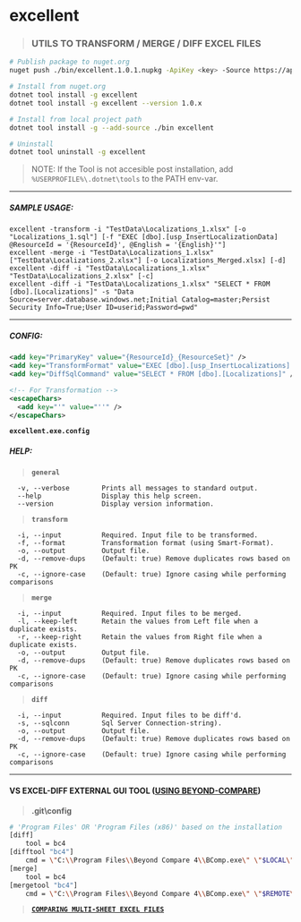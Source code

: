 # excellent

> ### UTILS TO **TRANSFORM** / **MERGE** / **DIFF** EXCEL FILES

```bash
# Publish package to nuget.org
nuget push ./bin/excellent.1.0.1.nupkg -ApiKey <key> -Source https://api.nuget.org/v3/index.json

# Install from nuget.org
dotnet tool install -g excellent
dotnet tool install -g excellent --version 1.0.x

# Install from local project path
dotnet tool install -g --add-source ./bin excellent

# Uninstall
dotnet tool uninstall -g excellent
```
> NOTE: If the Tool is not accesible post installation, add `%USERPROFILE%\.dotnet\tools` to the PATH env-var.
---

##### SAMPLE USAGE:
```batch
excellent -transform -i "TestData\Localizations_1.xlsx" [-o "Localizations_1.sql"] [-f "EXEC [dbo].[usp_InsertLocalizationData] @ResourceId = '{ResourceId}', @English = '{English}'"]
excellent -merge -i "TestData\Localizations_1.xlsx" ["TestData\Localizations_2.xlsx"] [-o Localizations_Merged.xlsx] [-d]
excellent -diff -i "TestData\Localizations_1.xlsx" "TestData\Localizations_2.xlsx" [-c]
excellent -diff -i "TestData\Localizations_1.xlsx" "SELECT * FROM [dbo].[Localizations]" -s "Data Source=server.database.windows.net;Initial Catalog=master;Persist Security Info=True;User ID=userid;Password=pwd"
```
---

##### CONFIG:
```xml
<add key="PrimaryKey" value="{ResourceId}_{ResourceSet}" />
<add key="TransformFormat" value="EXEC [dbo].[usp_InsertLocalizations] @ResourceId = '{ResourceId}', @English = '{English}', @French = '{French}', @Spanish = '{Spanish}', @ResourceSet = '{ResourceSet}'" />
<add key="DiffSqlCommand" value="SELECT * FROM [dbo].[Localizations]" />

<!-- For Transformation -->
<escapeChars>
  <add key="'" value="''" />
</escapeChars>
```
**`excellent.exe.config`**

##### HELP:
> **`general`**
```batch
  -v, --verbose        Prints all messages to standard output.
  --help               Display this help screen.
  --version            Display version information.
```

> **`transform`**
```batch
  -i, --input          Required. Input file to be transformed.
  -f, --format         Transformation format (using Smart-Format).
  -o, --output         Output file.
  -d, --remove-dups    (Default: true) Remove duplicates rows based on PK
  -c, --ignore-case    (Default: true) Ignore casing while performing comparisons
```

> **`merge`**
```batch
  -i, --input          Required. Input files to be merged.
  -l, --keep-left      Retain the values from Left file when a duplicate exists.
  -r, --keep-right     Retain the values from Right file when a duplicate exists.
  -o, --output         Output file.
  -d, --remove-dups    (Default: true) Remove duplicates rows based on PK
  -c, --ignore-case    (Default: true) Ignore casing while performing comparisons
```

> **`diff`**
```batch
  -i, --input          Required. Input files to be diff'd.
  -s, --sqlconn        Sql Server Connection-string).
  -o, --output         Output file.
  -d, --remove-dups    (Default: true) Remove duplicates rows based on PK
  -c, --ignore-case    (Default: true) Ignore casing while performing comparisons
```

---
#### VS EXCEL-DIFF EXTERNAL GUI TOOL ([USING BEYOND-COMPARE](http://www.scootersoftware.com/support.php?zz=kb_vcs#visualstudio-git))

> **.git\config**
```bash
# 'Program Files' OR 'Program Files (x86)' based on the installation
[diff]
    tool = bc4
[difftool "bc4"]
    cmd = \"C:\\Program Files\\Beyond Compare 4\\BComp.exe\" \"$LOCAL\" \"$REMOTE\"
[merge]
    tool = bc4
[mergetool "bc4"]
    cmd = \"C:\\Program Files\\Beyond Compare 4\\BComp.exe\" \"$REMOTE\" \"$LOCAL\" \"$BASE\" \"$MERGED\"
```
> [**`COMPARING MULTI-SHEET EXCEL FILES`**](https://www.scootersoftware.com/support.php?zz=kb_multisheetexcel)
